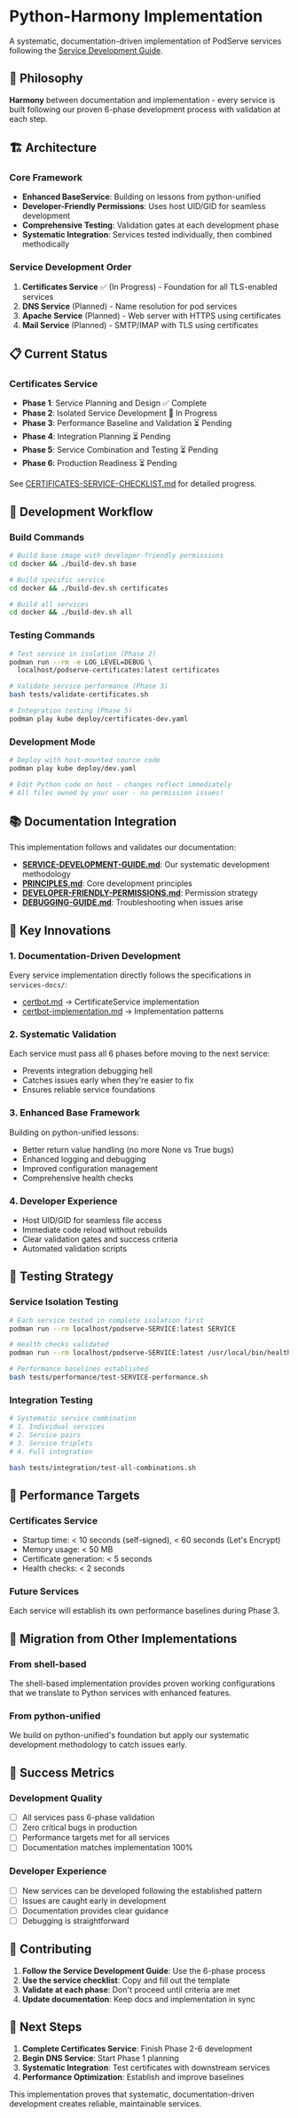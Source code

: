 # Python-Harmony Implementation

A systematic, documentation-driven implementation of PodServe services following the [Service Development Guide](../../docs/SERVICE-DEVELOPMENT-GUIDE.md).

## 🎯 Philosophy

**Harmony** between documentation and implementation - every service is built following our proven 6-phase development process with validation at each step.

## 🏗️ Architecture

### Core Framework
- **Enhanced BaseService**: Building on lessons from python-unified
- **Developer-Friendly Permissions**: Uses host UID/GID for seamless development
- **Comprehensive Testing**: Validation gates at each development phase
- **Systematic Integration**: Services tested individually, then combined methodically

### Service Development Order
1. **Certificates Service** ✅ (In Progress) - Foundation for all TLS-enabled services
2. **DNS Service** (Planned) - Name resolution for pod services
3. **Apache Service** (Planned) - Web server with HTTPS using certificates
4. **Mail Service** (Planned) - SMTP/IMAP with TLS using certificates

## 📋 Current Status

### Certificates Service
- **Phase 1**: Service Planning and Design ✅ Complete
- **Phase 2**: Isolated Service Development 🔄 In Progress
- **Phase 3**: Performance Baseline and Validation ⏳ Pending
- **Phase 4**: Integration Planning ⏳ Pending
- **Phase 5**: Service Combination and Testing ⏳ Pending
- **Phase 6**: Production Readiness ⏳ Pending

See [CERTIFICATES-SERVICE-CHECKLIST.md](CERTIFICATES-SERVICE-CHECKLIST.md) for detailed progress.

## 🔧 Development Workflow

### Build Commands
```bash
# Build base image with developer-friendly permissions
cd docker && ./build-dev.sh base

# Build specific service
cd docker && ./build-dev.sh certificates

# Build all services
cd docker && ./build-dev.sh all
```

### Testing Commands
```bash
# Test service in isolation (Phase 2)
podman run --rm -e LOG_LEVEL=DEBUG \
  localhost/podserve-certificates:latest certificates

# Validate service performance (Phase 3)
bash tests/validate-certificates.sh

# Integration testing (Phase 5)
podman play kube deploy/certificates-dev.yaml
```

### Development Mode
```bash
# Deploy with host-mounted source code
podman play kube deploy/dev.yaml

# Edit Python code on host - changes reflect immediately
# All files owned by your user - no permission issues!
```

## 📚 Documentation Integration

This implementation follows and validates our documentation:

- **[SERVICE-DEVELOPMENT-GUIDE.md](../../docs/SERVICE-DEVELOPMENT-GUIDE.md)**: Our systematic development methodology
- **[PRINCIPLES.md](../../docs/PRINCIPLES.md)**: Core development principles
- **[DEVELOPER-FRIENDLY-PERMISSIONS.md](../../docs/DEVELOPER-FRIENDLY-PERMISSIONS.md)**: Permission strategy
- **[DEBUGGING-GUIDE.md](../../docs/DEBUGGING-GUIDE.md)**: Troubleshooting when issues arise

## 🎨 Key Innovations

### 1. Documentation-Driven Development
Every service implementation directly follows the specifications in `services-docs/`:
- [certbot.md](../../services-docs/certbot.md) → CertificateService implementation
- [certbot-implementation.md](../../services-docs/certbot-implementation.md) → Implementation patterns

### 2. Systematic Validation
Each service must pass all 6 phases before moving to the next service:
- Prevents integration debugging hell
- Catches issues early when they're easier to fix
- Ensures reliable service foundations

### 3. Enhanced Base Framework
Building on python-unified lessons:
- Better return value handling (no more None vs True bugs)
- Enhanced logging and debugging
- Improved configuration management
- Comprehensive health checks

### 4. Developer Experience
- Host UID/GID for seamless file access
- Immediate code reload without rebuilds
- Clear validation gates and success criteria
- Automated validation scripts

## 🔬 Testing Strategy

### Service Isolation Testing
```bash
# Each service tested in complete isolation first
podman run --rm localhost/podserve-SERVICE:latest SERVICE

# Health checks validated
podman run --rm localhost/podserve-SERVICE:latest /usr/local/bin/health-check.sh

# Performance baselines established
bash tests/performance/test-SERVICE-performance.sh
```

### Integration Testing
```bash
# Systematic service combination
# 1. Individual services
# 2. Service pairs
# 3. Service triplets
# 4. Full integration

bash tests/integration/test-all-combinations.sh
```

## 🚀 Performance Targets

### Certificates Service
- Startup time: < 10 seconds (self-signed), < 60 seconds (Let's Encrypt)
- Memory usage: < 50 MB
- Certificate generation: < 5 seconds
- Health checks: < 2 seconds

### Future Services
Each service will establish its own performance baselines during Phase 3.

## 🔄 Migration from Other Implementations

### From shell-based
The shell-based implementation provides proven working configurations that we translate to Python services with enhanced features.

### From python-unified
We build on python-unified's foundation but apply our systematic development methodology to catch issues early.

## 🎯 Success Metrics

### Development Quality
- [ ] All services pass 6-phase validation
- [ ] Zero critical bugs in production
- [ ] Performance targets met for all services
- [ ] Documentation matches implementation 100%

### Developer Experience
- [ ] New services can be developed following the established pattern
- [ ] Issues are caught early in development
- [ ] Documentation provides clear guidance
- [ ] Debugging is straightforward

## 🤝 Contributing

1. **Follow the Service Development Guide**: Use the 6-phase process
2. **Use the service checklist**: Copy and fill out the template
3. **Validate at each phase**: Don't proceed until criteria are met
4. **Update documentation**: Keep docs and implementation in sync

## 📖 Next Steps

1. **Complete Certificates Service**: Finish Phase 2-6 development
2. **Begin DNS Service**: Start Phase 1 planning
3. **Systematic Integration**: Test certificates with downstream services
4. **Performance Optimization**: Establish and improve baselines

This implementation proves that systematic, documentation-driven development creates reliable, maintainable services.